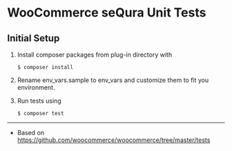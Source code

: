 # WooCommerce seQura Unit Tests

## Initial Setup

1) Install composer packages from plug-in directory with
    ```
    $ composer install
    ```

2) Rename env_vars.sample to env_vars and customize them to fit you environment.
3) Run tests using 

    ```
    $ composer test
    ```
___
* Based on https://github.com/woocommerce/woocommerce/tree/master/tests